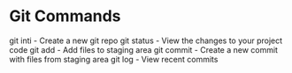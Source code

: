 # Git Commands

git inti - Create a new git repo
git status - View the changes to your project code
git add - Add files to staging area
git commit - Create a new commit with files from staging area
git log - View recent commits
